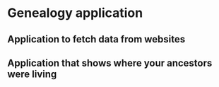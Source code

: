 # Genealogy application
## Application to fetch data from websites
## Application that shows where your ancestors were living
